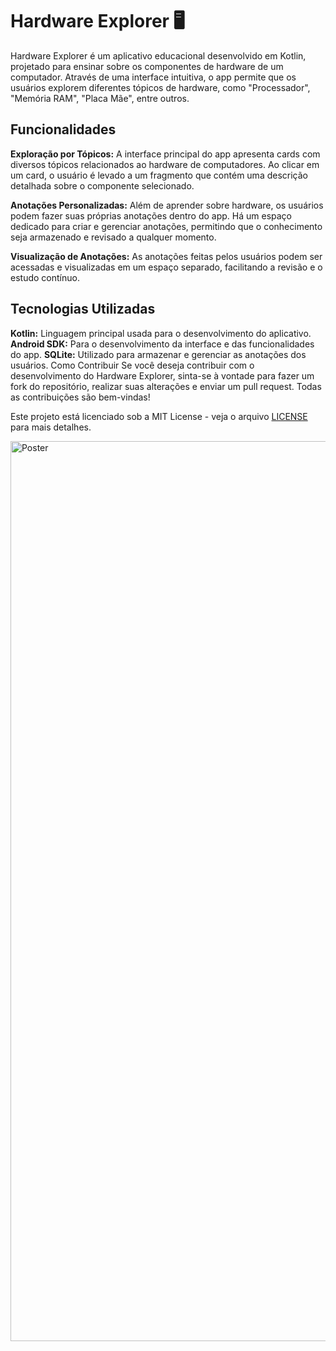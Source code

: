 # Hardware Explorer 🖥️
Hardware Explorer é um aplicativo educacional desenvolvido em Kotlin, projetado para ensinar sobre os componentes de hardware de um computador. Através de uma interface intuitiva, o app permite que os usuários explorem diferentes tópicos de hardware, como "Processador", "Memória RAM", "Placa Mãe", entre outros.

## Funcionalidades 
**Exploração por Tópicos:** A interface principal do app apresenta cards com diversos tópicos relacionados ao hardware de computadores. Ao clicar em um card, o usuário é levado a um fragmento que contém uma descrição detalhada sobre o componente selecionado.

**Anotações Personalizadas:** Além de aprender sobre hardware, os usuários podem fazer suas próprias anotações dentro do app. Há um espaço dedicado para criar e gerenciar anotações, permitindo que o conhecimento seja armazenado e revisado a qualquer momento.

**Visualização de Anotações:** As anotações feitas pelos usuários podem ser acessadas e visualizadas em um espaço separado, facilitando a revisão e o estudo contínuo.

## Tecnologias Utilizadas
**Kotlin:** Linguagem principal usada para o desenvolvimento do aplicativo.
**Android SDK:** Para o desenvolvimento da interface e das funcionalidades do app.
**SQLite:** Utilizado para armazenar e gerenciar as anotações dos usuários.
Como Contribuir
Se você deseja contribuir com o desenvolvimento do Hardware Explorer, sinta-se à vontade para fazer um fork do repositório, realizar suas alterações e enviar um pull request. Todas as contribuições são bem-vindas!

Este projeto está licenciado sob a MIT License - veja o arquivo [LICENSE](https://github.com/Eudesps/Hardware-Explorer/blob/main/LICENSE) para mais detalhes.

<img width="1440" alt="Poster" src="https://github.com/user-attachments/assets/cf059f30-b047-46df-a9a0-727535a24e03">


